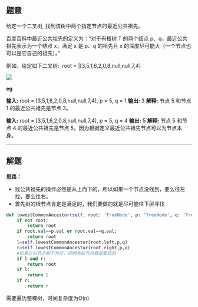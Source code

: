 ## 题意

给定一个二叉树, 找到该树中两个指定节点的最近公共祖先。

百度百科中最近公共祖先的定义为：“对于有根树 T 的两个结点 p、q，最近公共祖先表示为一个结点 x，满足 x 是 p、q 的祖先且 x 的深度尽可能大（一个节点也可以是它自己的祖先）。”

例如，给定如下二叉树:  root = |[3,5,1,6,2,0,8,null,null,7,4]

![](https://assets.leetcode-cn.com/aliyun-lc-upload/uploads/2018/12/15/binarytree.png)

**eg**

**输入:** root = \[3,5,1,6,2,0,8,null,null,7,4], p = 5, q = 1
**输出:**  3 
**解释:** 节点 5 和节点 1 的最近公共祖先是节点 3。


**输入:** root = [3,5,1,6,2,0,8,null,null,7,4], p = 5, q = 4
**输出:** 5
**解释:** 节点 5 和节点 4 的最近公共祖先是节点 5。因为根据定义最近公共祖先节点可以为节点本身。


---
## 解题

**思路：**
- 找公共祖先的操作必然是从上而下的，所以如果一个节点没找到，要么往左找，要么往右。
- 首先树的根节点肯定是满足的，我们要做的就是尽可能往下层寻找

```python
def lowestCommonAncestor(self, root: 'TreeNode', p: 'TreeNode', q: 'TreeNode') -> 'TreeNode':
	if not root:
		return root
	if root.val==p.val or root.val==q.val:
		return root
	l=self.lowestCommonAncestor(root.left,p,q)
	r=self.lowestCommonAncestor(root.right,p,q)
	#如果左右节点都不为空，说明当前节点就是要找的
	if l and r:
		return root
	if l:
		return l
	if r:
		return r
```

需要遍历整棵树，时间复杂度为O(n)
